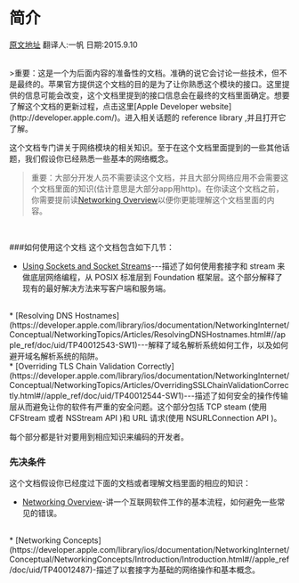 # 简介

[原文地址](https://developer.apple.com/library/ios/documentation/NetworkingInternet/Conceptual/NetworkingTopics/Introduction/Introduction.html#//apple_ref/doc/uid/TP40012546-SW1)
翻译人:一帆  日期:2015.9.10

<br />
>重要：这是一个为后面内容的准备性的文档。准确的说它会讨论一些技术，但不是最终的。苹果官方提供这个文档的目的是为了让你熟悉这个模块的接口。这里提供的信息可能会改变，这个文档里提到的接口信息会在最终的文档里面确定。想要了解这个文档的更新过程，点击这里[Apple Developer website](http://developer.apple.com/)。进入相关话题的 reference library ,并且打开它了解。
<br />

这个文档专门讲关于网络模块的相关知识。至于在这个文档里面提到的一些其他话题，我们假设你已经熟悉一些基本的网络概念。<br />
>重要：大部分开发人员不需要读这个文档，并且大部分网络应用不会需要这个文档里面的知识(估计意思是大部分app用http)。在你读这个文档之前，你需要提前读[Networking Overview](https://developer.apple.com/library/ios/documentation/NetworkingInternetWeb/Conceptual/NetworkingOverview/Introduction/Introduction.html#//apple_ref/doc/uid/TP40010220)以便你更能理解这个文档里面的内容。
<br />

###如何使用这个文档
这个文档包含如下几节：<br />

* [Using Sockets and Socket Streams](https://developer.apple.com/library/ios/documentation/NetworkingInternet/Conceptual/NetworkingTopics/Articles/UsingSocketsandSocketStreams.html#//apple_ref/doc/uid/CH73-SW1)---描述了如何使用套接字和 stream 来做底层网络编程，从 POSIX 标准层到 Foundation 框架层。这个部分解释了现有的最好解决方法来写客户端和服务端。
<br />
* [Resolving DNS Hostnames](https://developer.apple.com/library/ios/documentation/NetworkingInternet/Conceptual/NetworkingTopics/Articles/ResolvingDNSHostnames.html#//apple_ref/doc/uid/TP40012543-SW1)---解释了域名解析系统如何工作，以及如何避开域名解析系统的陷阱。
<br />
* [Overriding TLS Chain Validation Correctly](https://developer.apple.com/library/ios/documentation/NetworkingInternet/Conceptual/NetworkingTopics/Articles/OverridingSSLChainValidationCorrectly.html#//apple_ref/doc/uid/TP40012544-SW1)---描述了如何安全的操作传输层从而避免让你的软件有严重的安全问题。这个部分包括 TCP steam (使用 CFStream 或者 NSStream API )和 URL 请求(使用 NSURLConnection API )。
<br />

每个部分都是针对要用到相应知识来编码的开发者。
<br />
### 先决条件<br />
这个文档假设你已经度过下面的文档或者理解文档里面的相应的知识：
<br />

 * [Networking Overview](https://developer.apple.com/library/ios/documentation/NetworkingInternetWeb/Conceptual/NetworkingOverview/Introduction/Introduction.html#//apple_ref/doc/uid/TP40010220)-讲一个互联网软件工作的基本流程，如何避免一些常见的错误。
<br />
* [Networking Concepts](https://developer.apple.com/library/ios/documentation/NetworkingInternet/Conceptual/NetworkingConcepts/Introduction/Introduction.html#//apple_ref/doc/uid/TP40012487)-描述了以套接字为基础的网络操作和基本概念。
<br />
<br />
<br />
